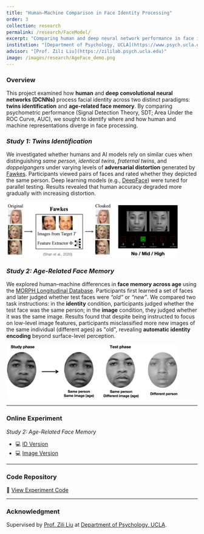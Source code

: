 ```yaml
---
title: "Human–Machine Comparison in Face Identity Processing"
order: 3
collection: research
permalink: /research/FaceModel/
excerpt: "Comparing human and deep neural network performance in face identity processing across twins identification and age-related face memory tasks."
institution: "[Department of Psychology, UCLA](https://www.psych.ucla.edu/)"
advisor: "[Prof. Zili Liu](https://zililab.psych.ucla.edu)"
image: /images/research/AgeFace_demo.png
---
```


### Overview
This project examined how **human** and **deep convolutional neural networks (DCNNs)** process facial identity across two distinct paradigms: **twins identification** and **age-related face memory**. By comparing psychometric performance (Signal Detection Theory, SDT; Area Under the ROC Curve, AUC), we sought to identify where and how human and machine representations diverge in face processing.

### *Study 1: Twins Identification*
We investigated whether humans and AI models rely on similar cues when distinguishing *same person*, *identical twins*, *fraternal twins*, and *doppelgangers* under varying levels of **adversarial distortion** generated by [Fawkes](https://sandlab.cs.uchicago.edu/fawkes/). Participants viewed pairs of faces and rated whether they depicted the same person. Deep learning models (e.g., [DeepFace](https://github.com/serengil/deepface)) were tuned for parallel testing. Results revealed that human accuracy degraded more gradually with increasing distortion.

<img src="/images/research/Twins_demo.png" alt="twins demo" style="max-width: 90%; border-radius: 12px;">

### *Study 2: Age-Related Face Memory*
We explored human–machine differences in **face memory across age** using the [MORPH Longitudinal Database](https://uncw.edu/research/innovation/commercialization/technology-portfolio/morph). Participants first learned a set of faces and later judged whether test faces were *“old”* or *“new”*. We compared two task instructions: in the **identity** condition, participants judged whether the test face was the same person; in the **image** condition, they judged whether it was the same image. Results found that despite being instructed to focus on low-level image features, participants misclassified more new images of the same individual (different ages) as "old", revealing **automatic identity encoding** beyond surface-level perception. 

<img src="/images/research/Age_demo.png" alt="age demo" style="max-width: 90%; border-radius: 12px;">

---

### Online Experiment
*Study 2: Age-Related Face Memory*
- 💻 [ID Version](https://qihaojoyhe.github.io/AgeFace_ID/)
- 💻 [Image Version](https://qihaojoyhe.github.io/AgeFace_Image/)

---

### Code Repository
🔗 [View Experiment Code](/code/project-3/)

---

### Acknowledgment
Supervised by [Prof. Zili Liu](https://zililab.psych.ucla.edu) at [Department of Psychology, UCLA](https://www.psych.ucla.edu/).  

